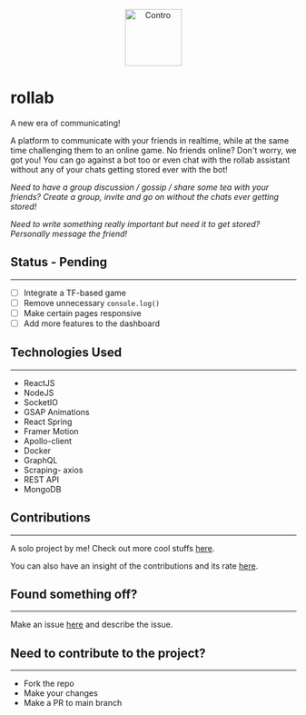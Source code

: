 <p align="center">
  <img height='100px' width='100px' src="https://raw.githubusercontent.com/aajinkya1203/rollab/master/rollab/public/favicon.ico" width="320" alt="Contro " />
</p>

# rollab

A new era of communicating!

A platform to communicate with your friends in realtime, while at the same time challenging them to an online game. No friends online? Don't worry, we got you! You can go against a bot too or even chat with the rollab assistant without any of your chats getting stored ever with the bot!

_Need to have a group discussion / gossip / share some tea with your friends? Create a group, invite and go on without the chats ever getting stored!_

_Need to write something really important but need it to get stored? Personally message the friend!_

## Status - Pending
---
- [ ] Integrate a TF-based game
- [ ] Remove unnecessary ```console.log()```
- [ ] Make certain pages responsive
- [ ] Add more features to the dashboard

## Technologies Used
---
- ReactJS
- NodeJS
- SocketIO
- GSAP Animations
- React Spring
- Framer Motion
- Apollo-client
- Docker
- GraphQL
- Scraping- axios
- REST API
- MongoDB


## Contributions
---
A solo project by me! Check out more cool stuffs [here](https://github.com/aajinkya1203).

You can also have an insight of the contributions and its rate [here](https://github.com/aajinkya1203/rollab/graphs/contributors).

## Found something off?
---
Make an issue [here](https://github.com/aajinkya1203/rollab/issues) and describe the issue.

## Need to contribute to the project?
---
- Fork the repo
- Make your changes
- Make a PR to main branch
